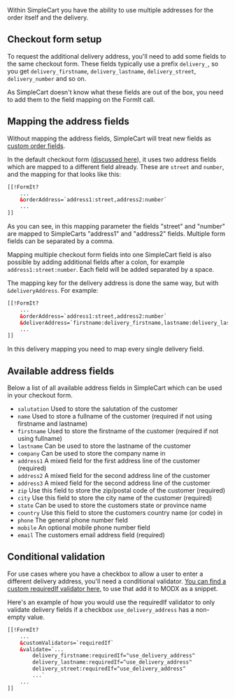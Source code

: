 Within SimpleCart you have the ability to use multiple addresses for the order itself and the delivery.

## Checkout form setup

To request the additional delivery address, you'll need to add some fields to the same checkout form. These fields typically use a prefix `delivery_`, so you get `delivery_firstname`, `delivery_lastname`, `delivery_street`, `delivery_number` and so on. 

As SimpleCart doesn't know what these fields are out of the box, you need to add them to the field mapping on the FormIt call. 

## Mapping the address fields

Without mapping the address fields, SimpleCart will treat new fields as [custom order fields](Custom_Order_Fields). 

In the default checkout form ([discussed here](../Checkout)), it uses two address fields which are mapped to a different field already. These are `street` and `number`, and the mapping for that looks like this:

```` html   
[[!FormIt?
    ...
    &orderAddress=`address1:street,address2:number`
    ...
]]
````  
 
As you can see, in this mapping parameter the fields "street" and "number" are mapped to SimpleCarts "address1" and "address2" fields. Multiple form fields can be separated by a comma. 

Mapping multiple checkout form fields into one SimpleCart field is also possible by adding additional fields after a colon, for example `address1:street:number`. Each field will be added separated by a space.

The mapping key for the delivery address is done the same way, but with `&deliveryAddress`. For example:


```` html   
[[!FormIt?
    ...
    &orderAddress=`address1:street,address2:number`
    &deliverAddress=`firstname:delivery_firstname,lastname:delivery_lastname,address1:delivery_street,address2:delivery_number,...`
    ...
]]
````   

In this delivery mapping you need to map every single delivery field. 

## Available address fields

Below a list of all available address fields in SimpleCart which can be used in your checkout form.

- `salutation` Used to store the salutation of the customer
- `name` Used to store a fullname of the customer (required if not using firstname and lastname)
- `firstname` Used to store the firstname of the customer (required if not using fullname) 
- `lastname` Can be used to store the lastname of the customer
- `company` Can be used to store the company name in
- `address1` A mixed field for the first address line of the customer (required)
- `address2` A mixed field for the second address line of the customer
- `address3` A mixed field for the second address line of the customer
- `zip` Use this field to store the zip/postal code of the customer (required)
- `city` Use this field to store the city name of the customer (required)
- `state` Can be used to store the customers state or province name
- `country` Use this field to store the customers country name (or code) in
- `phone` The general phone number field
- `mobile` An optional mobile phone number field
- `email` The customers email address field (required)

## Conditional validation

For use cases where you have a checkbox to allow a user to enter a different delivery address, you'll need a conditional validator. [You can find a custom requiredIf validator here](https://gist.github.com/bertoost/4000623), to use that add it to MODX as a snippet. 

Here's an example of how you would use the requiredIf validator to only validate delivery fields if a checkbox `use_delivery_address` has a non-empty value. 

```` html   
[[!FormIt?
    ...
    &customValidators=`requiredIf`
    &validate=`...
        delivery_firstname:requiredIf=^use_delivery_address^
        delivery_lastname:requiredIf=^use_delivery_address^
        delivery_street:requiredIf=^use_delivery_address^
        ...`
    ...
]]
````   
